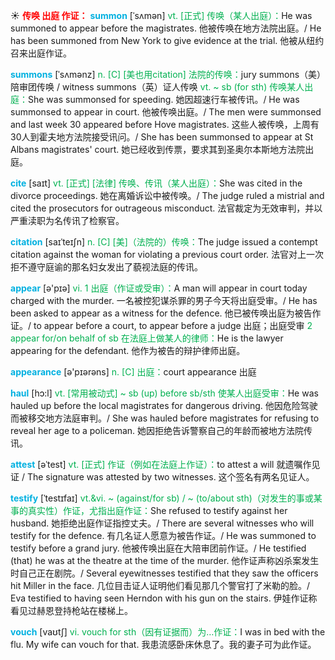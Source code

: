 ☀ <font color="red">**传唤 出庭 作证：**</font>
<font color="sky blue">**summon**</font> [ˈsʌmən]
<font color="#00b050">vt. [正式] 传唤（某人出庭）：</font>He was summoned to appear before the magistrates. 他被传唤在地方法院出庭。/ He has been summoned from New York to give evidence at the trial. 他被从纽约召来出庭作证。
          
<font color="sky blue">**summons**</font> [ˈsʌmənz]
<font color="#00b050">n. [C] [美也用citation] 法院的传唤：</font>jury summons（美）陪审团传唤 / witness summons（英）证人传唤 <font color="#00b050">vt. ~ sb (for sth) 传唤某人出庭：</font>She was summonsed for speeding. 她因超速行车被传讯。/ He was summonsed to appear in court. 他被传唤出庭。/ The men were summonsed and last week 30 appeared before Hove magistrates. 这些人被传唤，上周有30人到霍夫地方法院接受讯问。/ She has been summonsed to appear at St Albans magistrates' court. 她已经收到传票，要求其到圣奥尔本斯地方法院出庭。
           
<font color="sky blue">**cite**</font> [saɪt]
<font color="#00b050">vt. [正式] [法律] 传唤、传讯（某人出庭）：</font>She was cited in the divorce proceedings. 她在离婚诉讼中被传唤。/ The judge ruled a mistrial and cited the prosecutors for outrageous misconduct. 法官裁定为无效审判，并以严重渎职为名传讯了检察官。

<font color="sky blue">**citation**</font> [saɪˈteɪʃn]
<font color="#00b050">n. [C] [美]（法院的）传唤：</font>The judge issued a contempt citation against the woman for violating a previous court order. 法官对上一次拒不遵守庭谕的那名妇女发出了藐视法庭的传讯。

<font color="sky blue">**appear**</font> [ə'pɪə] 
<font color="#00b050">vi. 1 出庭（作证或受审）：</font>A man will appear in court today charged with the murder. 一名被控犯谋杀罪的男子今天将出庭受审。/ He has been asked to appear as a witness for the defence. 他已被传唤出庭为被告作证。/ to appear before a court, to appear before a judge 出庭；出庭受审 <font color="#00b050">2 appear for/on behalf of sb 在法庭上做某人的律师：</font>He is the lawyer appearing for the defendant. 他作为被告的辩护律师出庭。

<font color="sky blue">**appearance**</font> [ə'pɪərəns] 
<font color="#00b050">n. [C] 出庭：</font>court appearance 出庭
           
<font color="sky blue">**haul**</font> [hɔ:l]
<font color="#00b050">vt. [常用被动式] ~ sb (up) before sb/sth 使某人出庭受审：</font>He was hauled up before the local magistrates for dangerous driving. 他因危险驾驶而被移交地方法庭审判。/ She was hauled before magistrates for refusing to reveal her age to a policeman. 她因拒绝告诉警察自己的年龄而被地方法院传讯。           

<font color="sky blue">**attest**</font> [əˈtest]
<font color="#00b050">vt. [正式] 作证（例如在法庭上作证）：</font>to attest a will 就遗嘱作见证 / The signature was attested by two witnesses. 这个签名有两名见证人。
                    
<font color="sky blue">**testify**</font> [ˈtestɪfaɪ]
<font color="#00b050">vt.&vi. ~ (against/for sb) / ~ (to/about sth)（对发生的事或某事的真实性）作证，尤指出庭作证：</font>She refused to testify against her husband. 她拒绝出庭作证指控丈夫。/ There are several witnesses who will testify for the defence. 有几名证人愿意为被告作证。/ He was summoned to testify before a grand jury. 他被传唤出庭在大陪审团前作证。/ He testified (that) he was at the theatre at the time of the murder. 他作证声称凶杀案发生时自己正在剧院。/ Several eyewitnesses testified that they saw the officers hit Miller in the face. 几位目击证人证明他们看见那几个警官打了米勒的脸。/ Eva testified to having seen Herndon with his gun on the stairs. 伊娃作证称看见过赫恩登持枪站在楼梯上。

<font color="sky blue">**vouch**</font> [vaʊtʃ]
<font color="#00b050">vi. vouch for sth（因有证据而）为…作证：</font>I was in bed with the flu. My wife can vouch for that. 我患流感卧床休息了。我的妻子可为此作证。


